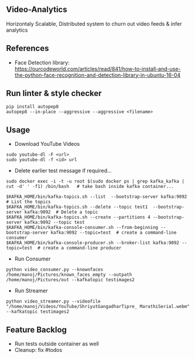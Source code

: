 ## Video-Analytics
Horizontaly Scalable, Distributed system to churn out video feeds &amp; infer analytics

## References
- Face Detection library: https://ourcodeworld.com/articles/read/841/how-to-install-and-use-the-python-face-recognition-and-detection-library-in-ubuntu-16-04

## Run linter & style checker
```
pip install autopep8
autopep8 --in-place --aggressive --aggressive <filename>
```

## Usage
- Download YouTube Videos
```
sudo youtube-dl -F <url>   
sudo youtube-dl -f <id> url
```

- Delete earlier test message if required...
```
sudo docker exec -i -t -u root $(sudo docker ps | grep kafka_kafka | cut -d' ' -f1) /bin/bash   # take bash inside kafka container...

$KAFKA_HOME/bin/kafka-topics.sh --list  --bootstrap-server kafka:9092   # List the topics
$KAFKA_HOME/bin/kafka-topics.sh --delete --topic test1  --bootstrap-server kafka:9092  # Delete a topic
$KAFKA_HOME/bin/kafka-topics.sh --create --partitions 4 --bootstrap-server kafka:9092 --topic test
$KAFKA_HOME/bin/kafka-console-consumer.sh --from-beginning --bootstrap-server kafka:9092 --topic=test  # create a command-line consumer
$KAFKA_HOME/bin/kafka-console-producer.sh --broker-list kafka:9092 --topic=test  # create a command-line producer
```

- Run Consumer
```
python video_consumer.py --knownfaces /home/manoj/Pictures/known_faces_empty --outpath /home/manoj/Pictures/out --kafkatopic testimages2
```
- Run Streamer
```
python video_streamer.py --videofile "/home/manoj/Videos/YouTube/ShriyutGangadharTipre_ MarathiSerial.webm" --kafkatopic testimages2
```

## Feature Backlog
- Run tests outside container as well
- Cleanup: fix #todos
